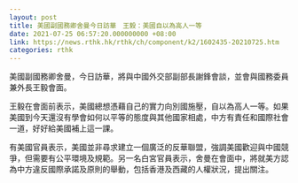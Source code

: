 ```yaml
---
layout: post
title: 美國副國務卿舍曼今日訪華　王毅：美國自以為高人一等
date: 2021-07-25 06:57:20.000000000 +08:00
link: https://news.rthk.hk/rthk/ch/component/k2/1602435-20210725.htm
categories: rthk
---
```


美國副國務卿舍曼，今日訪華，將與中國外交部副部長謝鋒會談，並會與國務委員兼外長王毅會面。

王毅在會面前表示，美國總想憑藉自己的實力向別國施壓，自以為高人一等。如果美國到今天還沒有學會如何以平等的態度與其他國家相處，中方有責任和國際社會一道，好好給美國補上這一課。

有美國官員表示，美國並非尋求建立一個廣泛的反華聯盟，強調美國歡迎與中國競爭，但需要有公平環境及規範。另一名白宮官員表示，舍曼在會面中，將就美方認為中方違反國際承諾及原則的舉動，包括香港及西藏的人權狀況，提出關注。
